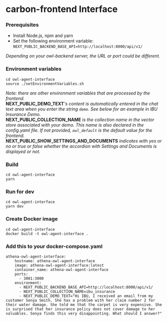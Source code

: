 # carbon-frontend Interface

### Prerequisites
- Install Node.js, npm and yarn
- Set the following environment variable: `NEXT_PUBLIC_BACKEND_BASE_API=http://localhost:8000/api/v1/`

_Depending on your owl-backend server, the URL or port could be different._

### Environment variables
```
cd owl-agent-interface
source ./setEnvironmentVariables.sh
```

_Note: there are other environment variables that are processed by the frontend._  
**NEXT_PUBLIC_DEMO_TEXT**_'s content is automatically entered in the chat text area when you enter the string `demo`. See below for an example in IBU Insurance Demo._  
**NEXT_PUBLIC_COLLECTION_NAME** _is the collection name in the vector store associated with your demo. This name is also declared in the config.yaml file. If not provided, `owl_default` is the default value for the frontend._  
**NEXT_PUBLIC_SHOW_SETTINGS_AND_DOCUMENTS** _indicates with yes or no or true or false whether the accordion with Settings and Documents is displayed or not._  

### Build
```
cd owl-agent-interface
yarn 
```

### Run for dev
```
cd owl-agent-interface
yarn dev
```

### Create Docker image
```
cd owl-agent-interface
docker build -t owl-agent-interface .
```

### Add this to your docker-compose.yaml
```
athena-owl-agent-interface:
    hostname: athena-owl-agent-interface
    image: athena-owl-agent-interface:latest
    container_name: athena-owl-agent-interface
    ports:
      - 3001:3000
    environment:
      - NEXT_PUBLIC_BACKEND_BASE_API=http://localhost:8000/api/v1/
      - NEXT_PUBLIC_COLLECTION_NAME=ibu_insurance
      - NEXT_PUBLIC_DEMO_TEXT="Hi IBU, I received an email from my customer Sonya Smith. She has a problem with her claim number 2 for their water damage. She told me that the carpet is very expensive. She is surprised that her insurance policy does not cover damage to her valuables. Sonya finds this very disappointing. What should I answer?"

```